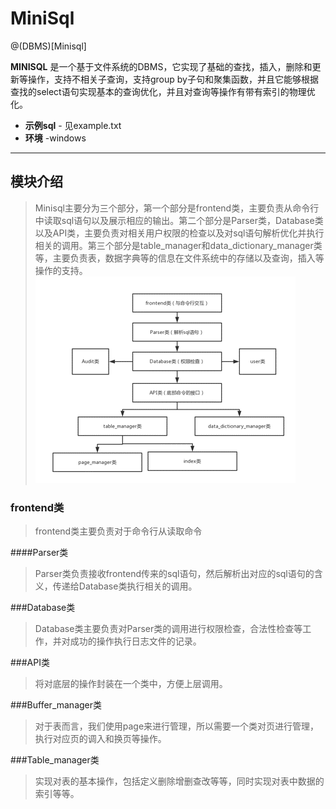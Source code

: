 ﻿
# MiniSql

@(DBMS)[Minisql]

**MINISQL** 是一个基于文件系统的DBMS，它实现了基础的查找，插入，删除和更新等操作，支持不相关子查询，支持group by子句和聚集函数，并且它能够根据查找的select语句实现基本的查询优化，并且对查询等操作有带有索引的物理优化。

- **示例sql** - 见example.txt
- **环境** -windows  


----------


## 模块介绍

> Minisql主要分为三个部分，第一个部分是frontend类，主要负责从命令行中读取sql语句以及展示相应的输出。第二个部分是Parser类，Database类以及API类，主要负责对相关用户权限的检查以及对sql语句解析优化并执行相关的调用。第三个部分是table_manager和data_dictionary_manager类等，主要负责表，数据字典等的信息在文件系统中的存储以及查询，插入等操作的支持。
> ![Alt text](./pic1.png)



### frontend类
>frontend类主要负责对于命令行从读取命令

####Parser类
>Parser类负责接收frontend传来的sql语句，然后解析出对应的sql语句的含义，传递给Database类执行相关的调用。

###Database类
>Database类主要负责对Parser类的调用进行权限检查，合法性检查等工作，并对成功的操作执行日志文件的记录。

###API类
>将对底层的操作封装在一个类中，方便上层调用。

###Buffer_manager类
>对于表而言，我们使用page来进行管理，所以需要一个类对页进行管理，执行对应页的调入和换页等操作。

###Table_manager类
>实现对表的基本操作，包括定义删除增删查改等等，同时实现对表中数据的索引等等。



